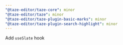 ```yaml
---
"@taze-editor/taze-core": minor
"@taze-editor/taze": minor
"@taze-editor/taze-plugin-basic-marks": minor
"@taze-editor/taze-plugin-search-highlight": minor
---
```


Add `useSlate` hook
